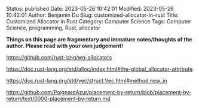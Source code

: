 Status: published
Date: 2023-05-26 10:42:01
Modified: 2023-05-26 10:42:01
Author: Benjamin Du
Slug: customized-allocator-in-rust
Title: Customized Allocator in Rust
Category: Computer Science
Tags: Computer Science, programming, Rust, allocator

**Things on this page are fragmentary and immature notes/thoughts of the author. Please read with your own judgement!**

https://github.com/rust-lang/wg-allocators

https://doc.rust-lang.org/std/alloc/index.html#the-global_allocator-attribute

https://doc.rust-lang.org/std/vec/struct.Vec.html#method.new_in

https://github.com/PoignardAzur/placement-by-return/blob/placement-by-return/text/0000-placement-by-return.md

